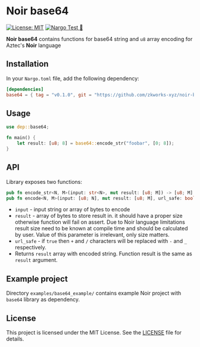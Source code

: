 # Noir base64

[![License: MIT](https://img.shields.io/badge/License-MIT-yellow.svg)](https://opensource.org/licenses/MIT) [![Nargo Test 🌌](https://github.com/zkworks-xyz/noir-base64/actions/workflows/test.yaml/badge.svg)](https://github.com/zkworks-xyz/noir-base64/actions/workflows/test.yaml)

**Noir base64** contains functions for base64 string and `u8` array encoding for Aztec's **Noir** language

## Installation

In your `Nargo.toml` file, add the following dependency:

```toml
[dependencies]
base64 = { tag = "v0.1.0", git = "https://github.com/zkworks-xyz/noir-base64" }
```

## Usage

```rust
use dep::base64;

fn main() {
    let result: [u8; 8] = base64::encode_str("foobar", [0; 8]);
}
```

## API
Library exposes two functions:

```rust
pub fn encode_str<N, M>(input: str<N>, mut result: [u8; M]) -> [u8; M]
pub fn encode<N, M>(input: [u8; N], mut result: [u8; M], url_safe: bool) -> [u8; M]
```

- `input` - input string or array of bytes to encode
- `result` - array of bytes to store result in. it should have a proper size otherwise function will fail on assert. 
    Due to Noir language limitations result size need to be known at compile time and should be calculated by user.
    Value of this parameter is irrelevant, only size matters.
- `url_safe` - if `true` then `+` and `/` characters will be replaced with `-` and `_` respectively.
- Returns `result` array with encoded string. Function result is the same as `result` argument.

## Example project
Directory `examples/base64_example/` contains example Noir project with `base64` library as dependency.

## License

This project is licensed under the MIT License. See the [LICENSE](https://github.com/colinnielsen/noir-array-helpers/blob/main/LICENSE) file for details.
